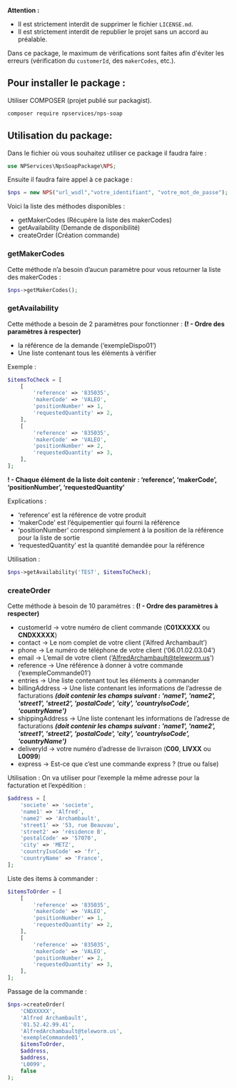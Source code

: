 **Attention :**
- Il est strictement interdit de supprimer le fichier `LICENSE.md`.
- Il est strictement interdit de republier le projet sans un accord au préalable.

Dans ce package, le maximum de vérifications sont faites afin d'éviter les erreurs (vérification du `customerId`, des `makerCodes`, etc.).

## Pour installer le package :

Utiliser COMPOSER (projet publié sur packagist).

```bash
composer require npservices/nps-soap
```
## Utilisation du package:
Dans le fichier où vous souhaitez utiliser ce package il faudra faire :
```php
use NPServices\NpsSoapPackage\NPS;
```
Ensuite il faudra faire appel à ce package :
```php
$nps = new NPS("url_wsdl","votre_identifiant", "votre_mot_de_passe");
```
Voici la liste des méthodes disponibles : 
- getMakerCodes (Récupère la liste des makerCodes)
- getAvailability (Demande de disponibilité)
- createOrder (Création commande)

### getMakerCodes
Cette méthode n’a besoin d’aucun paramètre pour vous retourner la liste des makerCodes :
```php
$nps->getMakerCodes();
```
### getAvailability
Cette méthode a besoin de 2 paramètres pour fonctionner : **(! - Ordre des paramètres à respecter)**
-   la référence de la demande (‘exempleDispo01’)
-   Une liste contenant tous les éléments à vérifier

Exemple :
```php
$itemsToCheck = [
	[
		'reference' => '835035',
		'makerCode' => 'VALEO',
		'positionNumber' => 1,
		'requestedQuantity' => 2,
	],
	[
		'reference' => '835035',
		'makerCode' => 'VALEO',
		'positionNumber' => 2,
		'requestedQuantity' => 3,
	],
];
```
**! - Chaque élément de la liste doit contenir : ‘reference’, ‘makerCode’, ‘positionNumber’, ‘requestedQuantity’**

Explications :
-   ‘reference’ est la référence de votre produit
-   ‘makerCode’ est l’équipementier qui fourni la référence
-   ‘positionNumber’ correspond simplement à la position de la référence pour la liste de sortie
-   ‘requestedQuantity’ est la quantité demandée pour la référence
    
Utilisation :
```php
$nps->getAvailability('TEST', $itemsToCheck);
```

### createOrder
Cette méthode à besoin de 10 paramètres : **(! - Ordre des paramètres à respecter)**
-   customerId → votre numéro de client commande (**C01XXXXX** ou **CNDXXXXX**)
-   contact → Le nom complet de votre client (‘Alfred Archambault’)
-   phone → Le numéro de téléphone de votre client (‘06.01.02.03.04’)
-   email → L’email de votre client (‘AlfredArchambault@teleworm.us')
-   reference → Une référence à donner à votre commande (‘exempleCommande01’)
-   entries → Une liste contenant tout les éléments à commander
-   billingAddress → Une liste contenant les informations de l’adresse de facturations ***(doit contenir les champs suivant : 'name1', 'name2', 'street1', 'street2', 'postalCode', 'city', 'countryIsoCode', 'countryName')***
-   shippingAddress → Une liste contenant les informations de l’adresse de facturations ***(doit contenir les champs suivant : 'name1', 'name2', 'street1', 'street2', 'postalCode', 'city', 'countryIsoCode', 'countryName')***
-   deliveryId → votre numéro d’adresse de livraison (**C00**, **LIVXX** ou **L0099**)
-   express → Est-ce que c’est une commande express ? (true ou false)

Utilisation :
On va utiliser pour l’exemple la même adresse pour la facturation et l’expédition :
```php
$address = [
	'societe' => 'societe',
	'name1' => 'Alfred',
	'name2' => 'Archambault',
	'street1' => '53, rue Beauvau',
	'street2' => 'résidence B',
	'postalCode' => '57070',
	'city' => 'METZ',
	'countryIsoCode' => 'fr',
	'countryName' => 'France',
];
```
Liste des items à commander :
```php
$itemsToOrder = [
	[
		'reference' => '835035',
		'makerCode' => 'VALEO',
		'positionNumber' => 1,
		'requestedQuantity' => 2,
	],
	[
		'reference' => '835035',
		'makerCode' => 'VALEO',
		'positionNumber' => 2,
		'requestedQuantity' => 3,
	],
];
```
Passage de la commande :
```php
$nps->createOrder(
	'CNDXXXXX',
	'Alfred Archambault',
	'01.52.42.99.41',
	'AlfredArchambault@teleworm.us',
	'exempleCommande01',
	$itemsToOrder,
	$address,
	$address,
	'L0099',
	false
);
